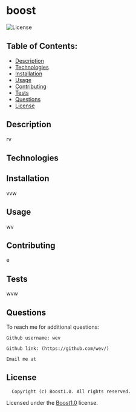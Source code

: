# boost
  ![License](https://img.shields.io/badge/license-Boost1.0-blue.svg)

  
  
  ## Table of Contents:
  - [Description](#description)
  - [Technologies](#technologies)
  - [Installation](#installation)
  - [Usage](#usage)
  - [Contributing](#contributing)
  - [Tests](#tests)
  - [Questions](#questions)
  - [License](#license)

  ## Description
  rv
  

  ## Technologies
  


  ## Installation
  vvw
  


  ## Usage
  wv


  ## Contributing
  e


  ## Tests
  wvw


  ## Questions
  To reach me for additional questions:

    Github username: wev 

    Github link: (https://github.com/wev/) 

    Email me at 


  ## License
  
      Copyright (c) Boost1.0. All rights reserved. 


  Licensed under the [Boost1.0](https://opensource.org/licenses/BSL-1.0) license.

